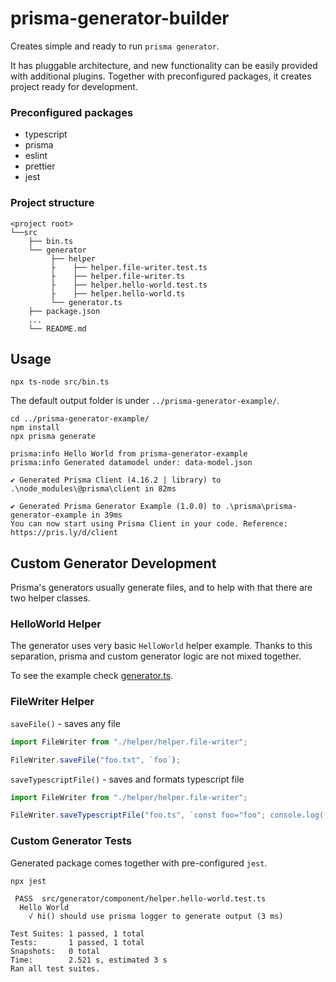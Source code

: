 # prisma-generator-builder

Creates simple and ready to run `prisma generator`.

It has pluggable architecture, and new functionality can be easily provided with additional plugins.
Together with preconfigured packages, it creates project ready for development.

### Preconfigured packages

- typescript
- prisma
- eslint
- prettier
- jest

### Project structure

```
<project root>
└──src
    ├── bin.ts
    └── generator
         ├── helper
         ├    ├── helper.file-writer.test.ts
         ├    ├── helper.file-writer.ts
         ├    ├── helper.hello-world.test.ts
         ├    ├── helper.hello-world.ts         
         └── generator.ts            
    ├── package.json
    ...
    └── README.md
```

## Usage

```
npx ts-node src/bin.ts 
```

The default output folder is under `../prisma-generator-example/`.

```
cd ../prisma-generator-example/
npm install
npx prisma generate
```

```
prisma:info Hello World from prisma-generator-example
prisma:info Generated datamodel under: data-model.json

✔ Generated Prisma Client (4.16.2 | library) to .\node_modules\@prisma\client in 82ms

✔ Generated Prisma Generator Example (1.0.0) to .\prisma\prisma-generator-example in 39ms
You can now start using Prisma Client in your code. Reference: https://pris.ly/d/client
```

## Custom Generator Development

Prisma's generators usually generate files, and to help with that there are two helper classes.


### HelloWorld Helper

The generator uses very basic `HelloWorld` helper example.
Thanks  to this separation, prisma and custom generator
logic are not mixed together.

To see the example check [generator.ts](src/generator/generator.ts).


### FileWriter Helper

`saveFile()` - saves any file
```typescript
import FileWriter from "./helper/helper.file-writer";

FileWriter.saveFile("foo.txt", `foo`);
```


`saveTypescriptFile()` - saves and formats typescript file 

```typescript
import FileWriter from "./helper/helper.file-writer";

FileWriter.saveTypescriptFile("foo.ts", `const foo="foo"; console.log(foo);`);
```

### Custom Generator Tests

Generated package comes together with pre-configured `jest`.

`npx jest`

```
 PASS  src/generator/component/helper.hello-world.test.ts
  Hello World
    √ hi() should use prisma logger to generate output (3 ms)

Test Suites: 1 passed, 1 total
Tests:       1 passed, 1 total
Snapshots:   0 total
Time:        2.521 s, estimated 3 s
Ran all test suites.
```

